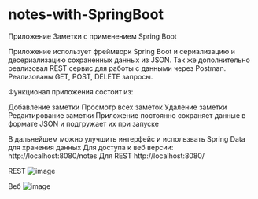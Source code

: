 # notes-with-SpringBoot
Приложение Заметки с применением Spring Boot

Приложение использует фреймворк Spring Boot и сериализацию и десериализацию сохраненных данных из JSON.
Так же дополнительно реализовал REST сервис для работы с данными через Postman.
Реализованы GET, POST, DELETE запросы.

Функционал приложения состоит из:

Добавление заметки
Просмотр всех заметок
Удаление заметки
Редактирование заметки
Приложение постоянно сохраняет данные в формате JSON и подгружает их при запуске 

В дальнейшем можно улучшить интерфейс и использвать Spring Data для хранения данных
Для доступа к веб версии: http://localhost:8080/notes
Для REST http://localhost:8080/

REST
![image](https://user-images.githubusercontent.com/92898813/222927553-da710407-bc85-4d88-9778-96bc331bcbde.png)

Веб
![image](https://user-images.githubusercontent.com/92898813/222927579-062b2a86-8c37-46c2-bf13-dc75744d3007.png)
